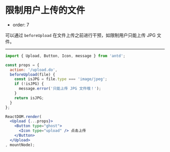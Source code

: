 # 限制用户上传的文件

- order: 7

可以通过 `beforeUpload` 在文件上传之前进行干预，如限制用户只能上传 JPG 文件。

---

````jsx
import { Upload, Button, Icon, message } from 'antd';

const props = {
  action: '/upload.do',
  beforeUpload(file) {
    const isJPG = file.type === 'image/jpeg';
    if (!isJPG) {
      message.error('只能上传 JPG 文件哦！');
    }
    return isJPG;
  }
};

ReactDOM.render(
  <Upload {...props}>
    <Button type="ghost">
      <Icon type="upload" /> 点击上传
    </Button>
  </Upload>
, mountNode);
````
